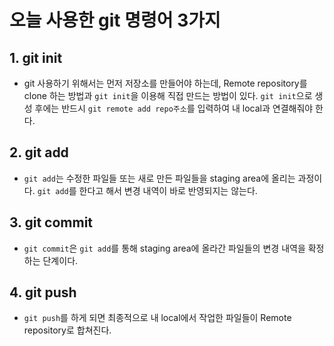 # 오늘 사용한 git 명령어 3가지

## 1. git init

- git 사용하기 위해서는 먼저 저장소를 만들어야 하는데, Remote repository를 clone 하는 방법과 `git init`을 이용해 직접 만드는 방법이 있다. `git init`으로 생성 후에는 반드시 `git remote add repo주소`를 입력하여 내 local과 연결해줘야 한다.

## 2. git add

- `git add`는 수정한 파일들 또는 새로 만든 파일들을 staging area에 올리는 과정이다. `git add`를 한다고 해서 변경 내역이 바로 반영되지는 않는다.

## 3. git commit

- `git commit`은 `git add`를 통해 staging area에 올라간 파일들의 변경 내역을 확정하는 단계이다.

## 4. git push

- `git push`를 하게 되면 최종적으로 내 local에서 작업한 파일들이 Remote repository로 합쳐진다.
